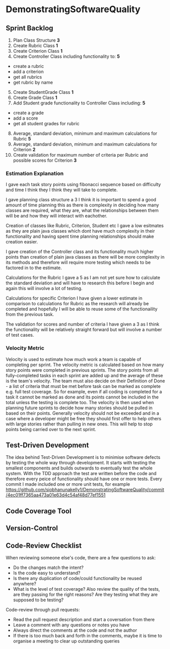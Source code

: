 # DemonstratingSoftwareQuality

## Sprint Backlog

1. Plan Class Structure **3**
2. Create Rubric Class **1**
3. Create Criterion Class **1**
4. Create Controller Class including functionality to: **5**
 - create a rubric
 - add a criterion
 - get all rubrics
 - get rubric by name
5. Create StudentGrade Class **1**
6. Create Grade Class **1**
7. Add Student grade functionality to Controller Class including: **5**
 - create a grade
 - add a score
 - get all student grades for rubric
8. Average, standard deviation, minimum and maximum calculations for Rubric **5**
9. Average, standard deviation, minimum and maximum calculations for Criterion **2**
10. Create validation for maximum number of criteria per Rubric and possible scores for Criterion **3**

### Estimation Explanation
I gave each task story points using fibonacci sequence based on difficulty and time I think they I think they will take to complete.

I gave planning class structure a 3 I think it is important to spend a good amount of time planning this as there is complexity in deciding how many classes are required, what they are, what the relationships between them will be and how they will interact with eachother.

Creation of classes like Rubric, Criterion, Student etc I gave a low esitmates as they are plain java classes which dont have much complexity in their functionality and having spent time planning relationships should make creation easier.

I gave creation of the Controller class and its functionality much higher points than creation of plain java classes as there will be more complexity in its methods and therefore will require more testing which needs to be factored in to the estimate. 

Calculations for the Rubric I gave a 5 as I am not yet sure how to calculate the standard deviation and will have to research this before I begin and again this will involve a lot of testing.

Calculations for specific Criterion I have given a lower estimate in comparison to calculations for Rubric as the research will already be completed and hopefully I will be able to reuse some of the functionaility from the previous task.

The validation for scores and number of criteria I have given a 3 as I think the functionality will be relatively straight forward but will involve a number of test cases.

### Velocity Metric

Velocity is used to estimate how much work a team is capable of completing per sprint. The velocity metric is calculated based on how many story points were completed in previous sprints. The story points from all fully-completed tasks in each sprint are added up and the average of these is the team's velocity. The team must also decide on their Definition of Done - a list of criteria that must be met before task can be marked as complete e.g. full test coverage. So for example, even if all coding is completed for a task it cannot be marked as done and its points cannot be included in the total unless the testing is complete too. The velocity is then used when planning future sprints to decide how many stories should be pulled in based on their points. Generally velocity should not be exceeded and in a case where a developer might be free they should first offer to help others with large stories rather than pulling in new ones. This will help to stop points being carried over to the next sprint.


## Test-Driven Development

The idea behind Test-Driven Development is to minimise software defects by testing the whole way through development. It starts with testing the smallest components and builds outwards to eventually test the whole system. With the TDD approach the test are written before the code and therefore every peice of functionality should have one or more tests. Every commit I made included one or more unit tests, for example https://github.com/siobhanunakelly1/DemonstratingSoftwareQuality/commit/4ec01ff7365aa473a01e63d4c54af48d77ef1551 

## Code Coverage Tool

## Version-Control

## Code-Review Checklist

When reviewing someone else's code, there are a few questions to ask:
 - Do the changes match the intent?
 - Is the code easy to understand?
 - Is there any duplication of code/could functionality be reused anywhere?
 - What is the level of test coverage? Also review the quality of the tests, are they passing for the right reasons? Are they testing what they are supposed to be testing?

Code-review through pull requests:
 - Read the pull request description and start a coversation from there
 - Leave a comment with any questions or notes you have
 - Always direct the comments at the code and not the author
 - If there is too much back and forth in the comments, maybe it is time to organise a meeting to clear up outstanding queries

